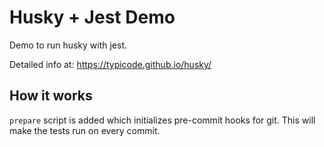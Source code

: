 # Husky + Jest Demo

Demo to run husky with jest.

Detailed info at: https://typicode.github.io/husky/

## How it works

`prepare` script is added which initializes pre-commit hooks for git. This will make the tests run on every commit.
